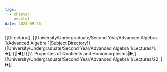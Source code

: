```yaml
---
tags:
  - chapter
  - advalg1
date: 2024-09-26
---
```

[[Directory]], [[University/Undergraduate/Second Year/Advanced Algebra 1/Advanced Algebra 1|Subject Directory]]
[[University/Undergraduate/Second Year/Advanced Algebra 1/Lectures/1. |🞀🞀]] [[|◀]] [[2. Properties of Quotients and Homomorphisms|▶]] [[University/Undergraduate/Second Year/Advanced Algebra 1/Lectures/22. |🞂🞂]]
# 
## 
### 